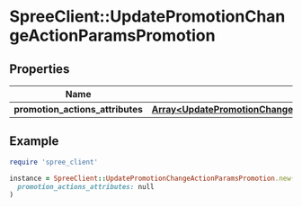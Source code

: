 # SpreeClient::UpdatePromotionChangeActionParamsPromotion

## Properties

| Name | Type | Description | Notes |
| ---- | ---- | ----------- | ----- |
| **promotion_actions_attributes** | [**Array&lt;UpdatePromotionChangeActionParamsPromotionPromotionActionsAttributesInner&gt;**](UpdatePromotionChangeActionParamsPromotionPromotionActionsAttributesInner.md) |  | [optional] |

## Example

```ruby
require 'spree_client'

instance = SpreeClient::UpdatePromotionChangeActionParamsPromotion.new(
  promotion_actions_attributes: null
)
```

